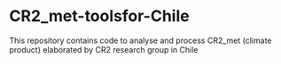 # CR2_met-toolsfor-Chile
This repository contains code to analyse and process CR2_met (climate product) elaborated by CR2 research group in Chile
